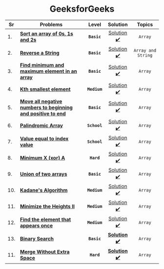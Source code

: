 <div align = "center">

# GeeksforGeeks

| Sr  | Problems                                                                                                                                                           |    Level     |                                                                                         Solution                                                                                          |       Topics       |
| --- | ------------------------------------------------------------------------------------------------------------------------------------------------------------------ | :----------: | :---------------------------------------------------------------------------------------------------------------------------------------------------------------------------------------: | :----------------: |
| 1.  | [**Sort an array of 0s, 1s and 2s**](https://practice.geeksforgeeks.org/problems/sort-an-array-of-0s-1s-and-2s4231/1#)                                             | **`Basic`**  |                    [Solution ✔️](https://github.com/swayamterode/Codes/blob/main/Platform/GeeksforGeeks/Arrays/001.Sort%20an%20array%20of%200s%2C%201s%20and%202s.cpp)                    |      `Array`       |
| 2.  | [**Reverse a String**](https://docs.google.com/spreadsheets/d/1Q54syXIR46PVxCP7Mz84upjgqb4qYVTdjsOAszPyuUg/edit#gid=0&range=B4)                                    | **`Basic`**  |                                [Solution ✔️](https://github.com/swayamterode/Codes/blob/main/Platform/GeeksforGeeks/Strings/001.Reverse%20a%20String.cpp)                                 | `Array and String` |
| 3.  | [**Find minimum and maximum element in an array**](https://practice.geeksforgeeks.org/problems/find-minimum-and-maximum-element-in-an-array4428/1/)                | **`Basic`**  |             [Solution ✔️](https://github.com/swayamterode/Codes/blob/main/Platform/GeeksforGeeks/Strings/002.Find%20minimum%20and%20maximum%20element%20in%20an%20array.cpp)              |      `Array`       |
| 4.  | [**Kth smallest element**](https://practice.geeksforgeeks.org/problems/kth-smallest-element5635/1#)                                                                | **`Medium`** |                              [Solution ✔️](https://github.com/swayamterode/Codes/blob/main/Platform/GeeksforGeeks/Strings/003.Kth%20smallest%20element.cpp)                               |      `Array`       |
| 5.  | [**Move all negative numbers to beginning and positive to end**](https://www.geeksforgeeks.org/move-negative-numbers-beginning-positive-end-constant-extra-space/) | **`Basic`**  | [Solution ✔️](https://github.com/swayamterode/Codes/blob/main/Platform/GeeksforGeeks/Arrays/002.Move_all_negative_numbers_to_beginning_and_positive_to_end_with_constant_extra_space.cpp) |      `Array`       |
| 6.  | [**Palindromic Array**](https://practice.geeksforgeeks.org/problems/palindromic-array-1587115620/1/?page=1&curated[]=7&sortBy=submissions)                         | **`School`** |                                  [Solution ✔️](https://github.com/swayamterode/Codes/blob/main/Platform/GeeksforGeeks/Arrays/003.Palindromic_Array.cpp)                                   |      `Array`       |
| 7.  | [**Value equal to index value**](https://practice.geeksforgeeks.org/problems/value-equal-to-index-value1330/1/?page=1&curated[]=7&sortBy=submissions)              | **`School`** |                            [Solution ✔️](https://github.com/swayamterode/Codes/blob/main/Platform/GeeksforGeeks/Arrays/Value%20equal%20to%20index%20value.cpp)                            |      `Array`       |
| 8.  | [**Minimum X (xor) A**](https://practice.geeksforgeeks.org/problems/x-xor-a-is-minimum-and-set-bits-in-x-b/1#)                                                     |  **`Hard`**  |                                 [Solution ✔️](<https://github.com/swayamterode/Codes/blob/main/Platform/GeeksforGeeks/Arrays/004.Minimum_X_(xor)_A.cpp>)                                  |      `Array`       |
| 9.  | [**Union of two arrays**](https://practice.geeksforgeeks.org/problems/union-of-two-arrays3538/1)                                                                   | **`Basic`**  |                                 [Solution ✔️](https://github.com/swayamterode/Codes/blob/main/Platform/GeeksforGeeks/Arrays/005.Union_of_two_arrays.cpp)                                  |      `Array`       |
| 10. | [**Kadane's Algorithm**](https://practice.geeksforgeeks.org/problems/kadanes-algorithm-1587115620/1#)                                                              | **`Medium`** |                                 [Solution ✔️](https://github.com/swayamterode/Codes/blob/main/Platform/GeeksforGeeks/Arrays/007.Kadane's%20Algorithm.cpp)                                 |      `Array`       |
| 11. | [**Minimize the Heights II**](https://practice.geeksforgeeks.org/problems/minimize-the-heights3351/1#)                                                             | **`Medium`** |                               [Solution ✔️](https://github.com/swayamterode/Codes/blob/main/Platform/GeeksforGeeks/Arrays/008.Minimize_the_Heights_II.cpp)                                |      `Array`       |
| 12. | [**Find the element that appears once**](https://practice.geeksforgeeks.org/problems/element-appearing-once2552/1#)                                                | **`Medium`** |                          [Solution ✔️](https://github.com/swayamterode/Codes/blob/main/Platform/GeeksforGeeks/Arrays/009.Find_the_element_that_appears_once.cpp)                          |      `Array`       |
| 13. | [**Binary Search**](https://practice.geeksforgeeks.org/problems/binary-search-1587115620/1/?page=1&curated[]=1&sortBy=submissions#)                                | **`Basic`**  |                                  [**Solution ✔️**](https://github.com/swayamterode/Codes/blob/main/Platform/GeeksforGeeks/Arrays/010.Binary_Search.cpp)                                   |      `Array`       |
| 11. | [**Merge Without Extra Space**](https://practice.geeksforgeeks.org/problems/merge-two-sorted-arrays5135/1#)                                                        |  **`Hard`**  |                            [**Solution ✔️**](https://github.com/swayamterode/Codes/blob/main/Platform/GeeksforGeeks/Arrays/011.Merge_Without_Extra_Space.cpp)                             |      `Array`       |

</div>
